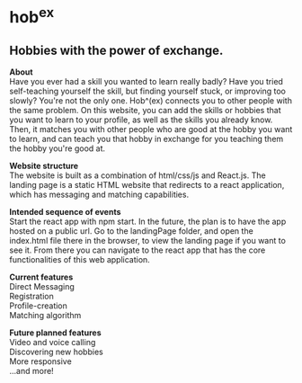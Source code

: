  # hob<sup>ex</sup>
 ## Hobbies with the power of exchange.
 
**About** <br>
Have you ever had a skill you wanted to learn really badly? Have you tried self-teaching yourself the skill, but finding yourself stuck, or improving too slowly? You're not the only one. Hob^(ex) connects you to other people with the same problem. On this website, you can add the skills or hobbies that you want to learn to your profile, as well as the skills you already know. Then, it matches you with other people who are good at the hobby you want to learn, and can teach you that hobby in exchange for you teaching them the hobby you're good at.
 
**Website structure**  <br>
The website is built as a combination of html/css/js and React.js. The landing page is a static HTML website that redirects to a react application, which has messaging and matching capabilities.

**Intended sequence of events**  <br>
Start the react app with npm start. In the future, the plan is to have the app hosted on a public url. Go to the landingPage folder, and open the index.html file there in the browser, to view the landing page if you want to see it. From there you can navigate to the react app that has the core functionalities of this web application.

**Current features**  <br>
Direct Messaging  <br>
Registration  <br>
Profile-creation  <br>
Matching algorithm <br>

**Future planned features**  <br>
Video and voice calling  <br>
Discovering new hobbies  <br>
More responsive  <br>
...and more!

